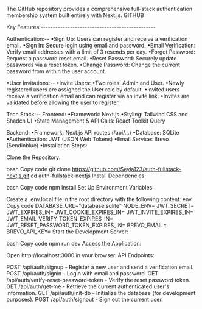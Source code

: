 The GitHub repository  provides a comprehensive full-stack authentication membership system built entirely with Next.js. 
GITHUB

Key Features:-----------------------------------------------

Authentication:--
•Sign Up: Users can register and receive a verification email.
•Sign In: Secure login using email and password.
•Email Verification: Verify email addresses with a limit of 3 resends per day.
•Forgot Password: Request a password reset email.
•Reset Password: Securely update passwords via a reset token.
•Change Password: Change the current password from within the user account.

•User Invitations:--
•Invite Users:
•Two roles: Admin and User.
•Newly registered users are assigned the User role by default.
•Invited users receive a verification email and can register via an invite link.
•Invites are validated before allowing the user to register.

Tech Stack:--
Frontend:
•Framework: Next.js
•Styling: Tailwind CSS and Shadcn UI
•State Management & API Calls: React Toolkit Query

Backend:
•Framework: Next.js API routes (/api/...)
•Database: SQLite
•Authentication: JWT (JSON Web Tokens)
•Email Service: Brevo (Sendinblue)
•Installation Steps:

Clone the Repository:

bash
Copy code
git clone https://github.com/Seyla123/auth-fullstack-nextjs.git
cd auth-fullstack-nextjs
Install Dependencies:

bash
Copy code
npm install
Set Up Environment Variables:

Create a .env.local file in the root directory with the following content:
env
Copy code
DATABASE_URL="database.sqlite"
NODE_ENV=
JWT_SECRET=
JWT_EXPIRES_IN=
JWT_COOKIE_EXPIRES_IN=
JWT_INVITE_EXPIRES_IN=
JWT_EMAIL_VERIFY_TOKEN_EXPIRES_IN=
JWT_RESET_PASSWORD_TOKEN_EXPIRES_IN=
BREVO_EMAIL=
BREVO_API_KEY=
Start the Development Server:

bash
Copy code
npm run dev
Access the Application:

Open http://localhost:3000 in your browser.
API Endpoints:

POST /api/auth/signup - Register a new user and send a verification email.
POST /api/auth/signin - Login with email and password.
GET /api/auth/verify-reset-password-token - Verify the reset password token.
GET /api/auth/get-me - Retrieve the current authenticated user's information.
GET /api/auth/init-db - Initialize the database (for development purposes).
POST /api/auth/signout - Sign out the current user.
